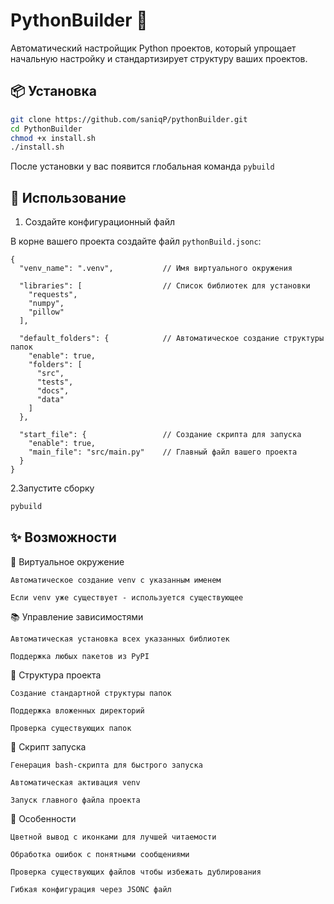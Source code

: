 # PythonBuilder 🐍

Автоматический настройщик Python проектов, который упрощает начальную настройку и стандартизирует структуру ваших проектов.

## 📦 Установка

```bash
git clone https://github.com/saniqP/pythonBuilder.git
cd PythonBuilder
chmod +x install.sh
./install.sh
```

После установки у вас появится глобальная команда `pybuild`

## 🚀 Использование

1. Создайте конфигурационный файл

В корне вашего проекта создайте файл `pythonBuild.jsonc`:

```jsonc
{
  "venv_name": ".venv",           // Имя виртуального окружения
  
  "libraries": [                  // Список библиотек для установки
    "requests",
    "numpy", 
    "pillow"
  ],
  
  "default_folders": {            // Автоматическое создание структуры папок
    "enable": true,
    "folders": [
      "src",
      "tests",
      "docs",
      "data"
    ]
  },
  
  "start_file": {                 // Создание скрипта для запуска
    "enable": true,
    "main_file": "src/main.py"    // Главный файл вашего проекта
  }
}
```

2.Запустите сборку

```bash
pybuild
```

## ✨ Возможности

🔧 Виртуальное окружение

    Автоматическое создание venv с указанным именем

    Если venv уже существует - используется существующее

📚 Управление зависимостями

    Автоматическая установка всех указанных библиотек

    Поддержка любых пакетов из PyPI

📁 Структура проекта

    Создание стандартной структуры папок

    Поддержка вложенных директорий

    Проверка существующих папок

🎯 Скрипт запуска

    Генерация bash-скрипта для быстрого запуска

    Автоматическая активация venv

    Запуск главного файла проекта

🎨 Особенности

    Цветной вывод с иконками для лучшей читаемости

    Обработка ошибок с понятными сообщениями

    Проверка существующих файлов чтобы избежать дублирования

    Гибкая конфигурация через JSONC файл
